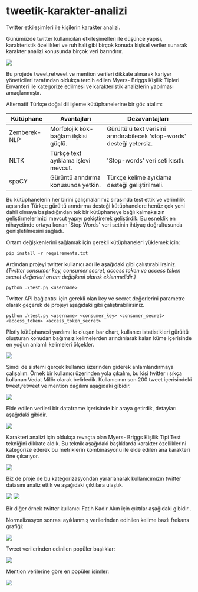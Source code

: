 # tweetik-karakter-analizi

Twitter etkileşimleri ile kişilerin karakter analizi.

Günümüzde twitter kullanıcıları etkileşimelleri ile düşünce yapısı, karakteristik özellikleri ve ruh hali gibi birçok konuda kişisel veriler sunarak karakter analizi konusunda birçok veri barındırır.

<img src="https://github.com/gulsume/tweetik-karakter-analizi/blob/master/Images/tweet.jpeg">

Bu projede tweet,retweet ve mention verileri dikkate alınarak kariyer yöneticileri tarafından oldukça tercih edilen Myers- Briggs Kişilik Tipleri Envanteri ile kategorize edilmesi ve karakteristik analizlerin yapılması amaçlanmıştır.

Alternatif Türkçe doğal dil işleme kütüphanelerine bir göz atalım:

| Kütüphane    | Avantajları                          | Dezavantajları                                                         |
| ------------ | ------------------------------------ | ---------------------------------------------------------------------- |
| Zemberek-NLP | Morfolojik kök-bağlam ilşkisi güçlü. | Gürültülü text verisini arındırabilecek 'stop-words' desteği yetersiz. |
| NLTK         | Türkçe text ayıklama işlevi mevcut.  | 'Stop-words' veri seti kısıtlı.                                        |
| spaCY        | Gürüntü arındırma konusunda yetkin.  | Türkçe kelime ayıklama desteği geliştirilmeli.                         |

Bu kütüphanelerin her birini çalışmalarımız sırasında test ettik ve verimlilik açısından Türkçe gürültü arındırma desteği kütüphanelere henüz çok yeni dahil olmaya başladığından tek bir kütüphaneye bağlı kalmaksızın geliştirmelerimizi mevcut yapıyı pekiştirerek geliştirdik.
Bu esneklik en nihayetinde ortaya konan 'Stop Words' veri setinin ihtiyaç doğrultusunda genişletilmesini sağladı.

Ortam değişkenlerini sağlamak için gerekli kütüphaneleri yüklemek için:

```
pip install -r requirements.txt

```

Ardından projeyi twitter kullanıcı adı ile aşağıdaki gibi çalıştırabilirsiniz. _(Twitter consumer key, consumer secret, access token ve access token secret değerleri ortam değişkeni olarak eklenmelidir.)_

```
python .\test.py <username>

```

Twitter API bağlantısı için gerekli olan key ve secret değerlerini parametre olarak geçerek de projeyi aşağıdaki gibi çalıştırabilirsiniz.

```
python .\test.py <username> <consumer_key> <consumer_secret> <access_token> <access_token_secret>

```

Plotly kütüphanesi yardımı ile oluşan bar chart, kullanıcı istatistikleri gürültü oluşturan konudan bağımsız kelimelerden arındırılarak kalan küme içerisinde en yoğun anlamlı kelimeleri ölçekler.

<img src="https://github.com/gulsume/tweetik-karakter-analizi/blob/master/Images/bar_chart_.jpg">

Şimdi de sistemi gerçek kullanıcı üzerinden giderek anlamlandırmaya çalışalım.
Örnek bir kullanıcı üzerinden yola çıkalım, bu kişi twitter ı sıkça kullanan Vedat Milör olarak belirledik. Kullanıcının son 200 tweet içerisindeki tweet,retweet ve mention dağılımı aşağıdaki gibidir.

<img src="https://github.com/gulsume/tweetik-karakter-analizi/blob/master/Images/total.JPG">

Elde edilen verileri bir dataframe içerisinde bir araya getirdik, detayları aşağıdaki gibidir.

<img src="https://github.com/gulsume/tweetik-karakter-analizi/blob/master/Images/dataframe.JPG">

Karakteri analizi için oldukça revaçta olan Myers- Briggs Kişilik Tipi Test tekniğini dikkate aldık. Bu teknik aşağıdaki başlıklarda karakter özelliklerini kategorize ederek bu metriklerin kombinasyonu ile elde edilen ana karakteri öne çıkarıyor.

<img src="https://github.com/gulsume/tweetik-karakter-analizi/blob/master/Images/karakter.JPG">

Biz de proje de bu kategorizasyondan yararlanarak kullanıcımızın twitter datasını analiz ettik ve aşağıdaki çıktılara ulaştık.

<img src="https://github.com/gulsume/tweetik-karakter-analizi/blob/master/Images/vedat_all.png">

<img src="https://github.com/gulsume/tweetik-karakter-analizi/blob/master/Images/vedat_topic.png">

Bir diğer örnek twitter kullanıcı Fatih Kadir Akın için çıktılar aşağıdaki gibidir..

Normalizasyon sonrası ayıklanmış verilerinden edinilen kelime bazlı frekans grafiği:

<img src="https://github.com/gulsume/tweetik-karakter-analizi/blob/master/Images/fkadev_table.png">

Tweet verilerinden edinilen popüler başlıklar:

<img src="https://github.com/gulsume/tweetik-karakter-analizi/blob/master/Images/fkadev_topic.png">

Mention verilerine göre en popüler isimler:

<img src="https://github.com/gulsume/tweetik-karakter-analizi/blob/master/Images/fkadev_users.png">
